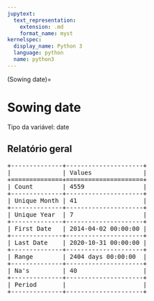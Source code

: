 ```yaml
--- 
jupytext:
  text_representation:
    extension: .md
    format_name: myst
kernelspec:
  display_name: Python 3
  language: python
  name: python3
---
```


(Sowing date)= 

# Sowing date
Tipo da variável: date
## Relatório geral

<pre>
+--------------+---------------------+
|              | Values              |
+==============+=====================+
| Count        | 4559                |
+--------------+---------------------+
| Unique Month | 41                  |
+--------------+---------------------+
| Unique Year  | 7                   |
+--------------+---------------------+
| First Date   | 2014-04-02 00:00:00 |
+--------------+---------------------+
| Last Date    | 2020-10-31 00:00:00 |
+--------------+---------------------+
| Range        | 2404 days 00:00:00  |
+--------------+---------------------+
| Na's         | 40                  |
+--------------+---------------------+
| Period       |                     |
+--------------+---------------------+
</pre>

